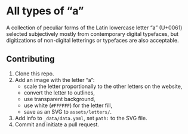 # All types of “a”

A collection of peculiar forms of the Latin lowercase letter “a” (U+0061) selected subjectively mostly from contemporary digital typefaces, but digitizations of non-digital letterings or typefaces are also acceptable.

## Contributing

1. Clone this repo.
2. Add an image with the letter “a”:
    - scale the letter proportionally to the other letters on the website,
    - convert the letter to outlines,
    - use transparent background,
    - use white (`#FFFFFF`) for the letter fill,
    - save as an SVG to `assets/letters/`.
3. Add info to `_data/data.yaml`, set `path:` to the SVG file.
4. Commit and initiate a pull request.

